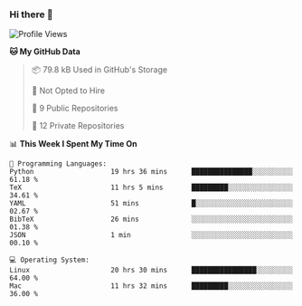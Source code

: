 ### Hi there 👋

<!--
**huayuan4396/huayuan4396** is a ✨ _special_ ✨ repository because its `README.md` (this file) appears on your GitHub profile.

Here are some ideas to get you started:

- 🔭 I’m currently working on ...
- 🌱 I’m currently learning ...
- 👯 I’m looking to collaborate on ...
- 🤔 I’m looking for help with ...
- 💬 Ask me about ...
- 📫 How to reach me: ...
- 😄 Pronouns: ...
- ⚡ Fun fact: ...
-->

<!--START_SECTION:waka-->
![Profile Views](http://img.shields.io/badge/Profile%20Views-0-blue)

**🐱 My GitHub Data** 

> 📦 79.8 kB Used in GitHub's Storage 
 > 
> 🚫 Not Opted to Hire
 > 
> 📜 9 Public Repositories 
 > 
> 🔑 12 Private Repositories 
 > 
📊 **This Week I Spent My Time On** 

```text
💬 Programming Languages: 
Python                   19 hrs 36 mins      ███████████████░░░░░░░░░░   61.18 % 
TeX                      11 hrs 5 mins       █████████░░░░░░░░░░░░░░░░   34.61 % 
YAML                     51 mins             █░░░░░░░░░░░░░░░░░░░░░░░░   02.67 % 
BibTeX                   26 mins             ░░░░░░░░░░░░░░░░░░░░░░░░░   01.38 % 
JSON                     1 min               ░░░░░░░░░░░░░░░░░░░░░░░░░   00.10 % 

💻 Operating System: 
Linux                    20 hrs 30 mins      ████████████████░░░░░░░░░   64.00 % 
Mac                      11 hrs 32 mins      █████████░░░░░░░░░░░░░░░░   36.00 % 
```


<!--END_SECTION:waka-->
